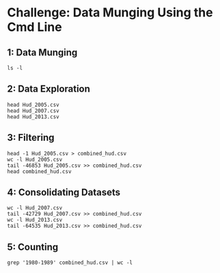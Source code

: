# Challenge: Data Munging Using the Cmd Line

## 1: Data Munging
```shell
ls -l
```

## 2: Data Exploration
```shell
head Hud_2005.csv
head Hud_2007.csv
head Hud_2013.csv
```

## 3: Filtering
```shell
head -1 Hud_2005.csv > combined_hud.csv
wc -l Hud_2005.csv
tail -46853 Hud_2005.csv >> combined_hud.csv
head combined_hud.csv
```

## 4: Consolidating Datasets
```shell
wc -l Hud_2007.csv
tail -42729 Hud_2007.csv >> combined_hud.csv
wc -l Hud_2013.csv
tail -64535 Hud_2013.csv >> combined_hud.csv
```

## 5: Counting
```shell
grep '1980-1989' combined_hud.csv | wc -l
```

